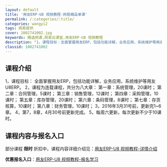 ```yaml
---
layout: default
title: '用友ERP-U8 视频教程-网易精品单课'
permalink: /:categories/:title/
categories: wangyi2
tags: 网易提供
cover: 1002741002.jpg
keywords: 精选网课,网易云课堂,用友ERP-U8 视频教程
description: "1，课程目标：全面掌握用友ERP，包括功能详解，业务应用，系统维护等用友U8ERP。2，课程为连载课程，共分为八大章：第一章：系统管理，20课时；第二章：合同管理，5课时；第三章：销售管理，"
classid: 1002741002
---
```


## 课程介绍

1，课程目标：
    全面掌握用友ERP，包括功能详解，业务应用，系统维护等用友U8ERP。
2，课程为连载课程，共分为八大章：
     第一章：系统管理，20课时；
     第二章：合同管理，5课时；
     第三章：销售管理，12课时；
     第四章：采购管理，10课时；
     第五章：库存管理，20课时；
     第六章：条码管理，8课时；
     第七章：存货核算，10课时；
     第八章：财务管理，10课时；
3，2016年3月31号前，更新完1~6章。
4，第7，8章，4月30号前更新完成。
5，每周六更新，每次更新不少于10课时。

## 课程内容与报名入口

部分课程 **限时** 折扣中，课程内容详细介绍见：[用友ERP-U8 视频教程-详情介绍](https://study.163.com/course/introduction/1002741002.htm?share=1&shareId=1025206652&utm_campaign=share&utm_medium=iphoneShare&utm_source=&utm_u=1025206652)

**优惠报名入口**：[用友ERP-U8 视频教程-报名学习](https://study.163.com/course/introduction/1002741002.htm?share=1&shareId=1025206652&utm_campaign=share&utm_medium=iphoneShare&utm_source=&utm_u=1025206652)

